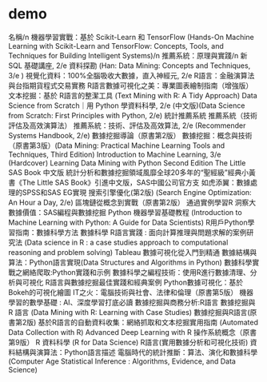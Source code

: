 # demo
名稱/n
機器學習實戰：基於 Scikit-Learn 和 TensorFlow (Hands-On Machine Learning with Scikit-Learn and TensorFlow: Concepts, Tools, and Techniques for Building Intelligent Systems)/n
推薦系統：原理與實踐/n
新 SQL 基礎講座, 2/e
資料探勘 (Han: Data Mining: Concepts and Techniques, 3/e )
視覺化資料：100%全腦吸收大數據，直入神經元, 2/e
R語言：金融演算法與台指期貨程式交易實務
R語言數據可視化之美：專業圖表繪制指南（增強版）
文本挖掘：基於 R語言的整潔工具 (Text Mining with R: A Tidy Approach)
Data Science from Scratch｜用 Python 學資料科學, 2/e (中文版)(Data Science from Scratch: First Principles with Python, 2/e)
統計推薦系統
推薦系統（技術評估及高效演算法）
推薦系統：技術、評估及高效算法, 2/e (Recommender Systems Handbook, 2/e)
數據挖掘導論（原書第2版）
數據挖掘：概念與技術（原書第3版）(Data Mining: Practical Machine Learning Tools and Techniques, Third Edition)
Introduction to Machine Learning, 3/e (Hardcover)
Learning Data Mining with Python  Second Edition
The Little SAS Book 中文版 統計分析和數據挖掘領域風靡全球20多年的“聖經級”經典小黃書《The Little SAS Book》引進中文版，SAS中國公司官方支
如虎添翼：數據處理的SPSS和SAS EG實現
搜索引擎優化(第2版) (Search Engine Optimization: An Hour a Day, 2/e)
區塊鏈從概念到實戰（原書第2版）
通過實例學習R
洞察大數據價值：SAS編程與數據挖掘
Python 機器學習基礎教程 (Introduction to Machine Learning with Python: A Guide for Data Scientists)
R用戶Python學習指南：數據科學方法
數據科學 R語言實踐 : 面向計算推理與問題求解的案例研究法 (Data science in R : a case studies approach to computational reasoning and problem solving)
Tableau 數據可視化從入門到精通
數據結構與算法：Python語言實現(Data Structures and Algorithms in Python)
數據科學實戰之網絡爬取:Python實踐和示例
數據科學之編程技術：使用R進行數據清理、分析與可視化
R語言與數據挖掘最佳實踐和經典案例
Python數據可視化：基於Bokeh的可視化繪圖
IT之火：電腦技術與社會、法律和倫理（原書第5版）
機器學習的數學基礎 : AI、深度學習打底必讀
數據挖掘與商務分析:R語言
數據挖掘與 R 語言 (Data Mining with R: Learning with Case Studies)
數據挖掘與R語言(原書第2版)
基於R語言的自動資料收集：網絡抓取和文本挖掘實用指南 (Automated Data Collection with R)
Advanced Deep Learning with R
操作系統概念（原書第9版）
R 資料科學 (R for Data Science)
R語言(實用數據分析和可視化技術)
資料結構與演算法：Python語言描述
電腦時代的統計推斷：算法、演化和數據科學 (Computer Age Statistical Inference : Algorithms, Evidence, and Data Science)
